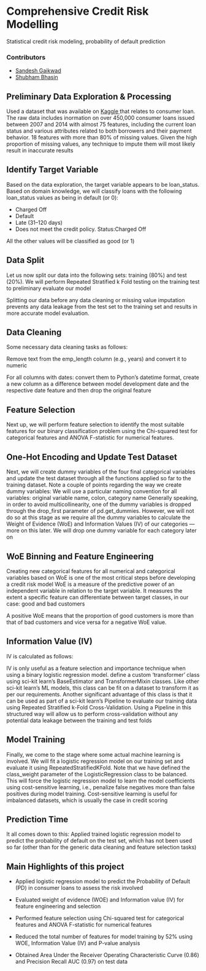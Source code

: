 # Comprehensive Credit Risk Modelling

Statistical credit risk modeling, probability of default prediction

### Contributors
* <a href="https://github.com/sandesh-30"> Sandesh Gaikwad </a>
* <a href="https://github.com/Bhasin-IEOR">Shubham Bhasin</a>

## Preliminary Data Exploration & Processing
Used a dataset that was available on <a href= "https://www.kaggle.com/devanshi23/loan-data-2007-2014"> Kaggle </a> that relates to consumer loan. The raw data includes inormation on over 450,000 consumer loans issued between 2007 and 2014 with almost 75 features, including the current loan status and various attributes related to both borrowers and their payment behavior. 18 features with more than 80% of missing values. Given the high proportion of missing values, any technique to impute them will most likely result in inaccurate results
 
## Identify Target Variable
Based on the data exploration, the target variable appears to be loan_status. Based on domain knowledge, we will classify loans with the following loan_status values as being in default (or 0):
* Charged Off
* Default
* Late (31–120 days)
* Does not meet the credit policy. Status:Charged Off

All the other values will be classified as good (or 1)
 
 
## Data Split

Let us now split our data into the following sets: training (80%) and test (20%). We will perform Repeated Stratified k Fold testing on the training test to preliminary evaluate our model 
 
Splitting our data before any data cleaning or missing value imputation prevents any data leakage from the test set to the training set and results in more accurate model evaluation.
 
## Data Cleaning

Some necessary data cleaning tasks as follows:

Remove text from the emp_length column (e.g., years) and convert it to numeric

For all columns with dates: convert them to Python’s datetime format, create a new column as a difference between model development date and the respective date feature and then drop the original feature

## Feature Selection

Next up, we will perform feature selection to identify the most suitable features for our binary classification problem using the Chi-squared test for categorical features and ANOVA F-statistic for numerical features.

## One-Hot Encoding and Update Test Dataset

Next, we will create dummy variables of the four final categorical variables and update the test dataset through all the functions applied so far to the training dataset.
Note a couple of points regarding the way we create dummy variables:
We will use a particular naming convention for all variables: original variable name, colon, category name
Generally speaking, in order to avoid multicollinearity, one of the dummy variables is dropped through the drop_first parameter of pd.get_dummies. However, we will not do so at this stage as we require all the dummy variables to calculate the Weight of Evidence (WoE) and Information Values (IV) of our categories — more on this later. We will drop one dummy variable for each category later on

## WoE Binning and Feature Engineering

Creating new categorical features for all numerical and categorical variables based on WoE is one of the most critical steps before developing a credit risk model
WoE is a measure of the predictive power of an independent variable in relation to the target variable. It measures the extent a specific feature can differentiate between target classes, in our case: good and bad customers

A positive WoE means that the proportion of good customers is more than that of bad customers and vice versa for a negative WoE value.
 
## Information Value (IV)

IV is calculated as follows:

IV is only useful as a feature selection and importance technique when using a binary logistic regression model.
define a custom ‘transformer’ class using sci-kit learn’s BaseEstimator and TransformerMixin classes. Like other sci-kit learn’s ML models, this class can be fit on a dataset to transform it as per our requirements. Another significant advantage of this class is that it can be used as part of a sci-kit learn’s Pipeline to evaluate our training data using Repeated Stratified k-Fold Cross-Validation. Using a Pipeline in this structured way will allow us to perform cross-validation without any potential data leakage between the training and test folds
 
## Model Training

Finally, we come to the stage where some actual machine learning is involved. We will fit a logistic regression model on our training set and evaluate it using RepeatedStratifiedKFold. Note that we have defined the class_weight parameter of the LogisticRegression class to be balanced. This will force the logistic regression model to learn the model coefficients using cost-sensitive learning, i.e., penalize false negatives more than false positives during model training. Cost-sensitive learning is useful for imbalanced datasets, which is usually the case in credit scoring

## Prediction Time
It all comes down to this: Applied trained logistic regression model to predict the probability of default on the test set, which has not been used so far (other than for the generic data cleaning and feature selection tasks) 


## Main Highlights of this project

*	Applied logistic regression model to predict the Probability of Default (PD) in consumer loans to assess the risk involved

*	Evaluated weight of evidence (WOE) and Information value (IV) for feature engineering and selection

*	Performed feature selection using Chi-squared test for categorical features and ANOVA F-statistic for numerical features

* Reduced the total number of features for model training by 52% using WOE, Information Value (IV) and P-value analysis

* Obtained Area Under the Receiver Operating Characteristic Curve (0.86) and Precision Recall AUC (0.97) on test data

